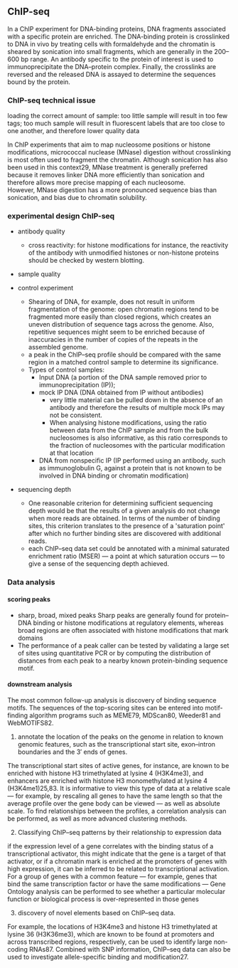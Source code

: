 ## ChIP-seq

In a ChIP experiment for DNA-binding proteins, DNA fragments associated with a specific protein are enriched. The DNA-binding protein is crosslinked to DNA in vivo by treating cells with formaldehyde and the chromatin is sheared by sonication into small fragments, which are generally in the 200–600 bp range. An antibody specific to the protein of interest is used to immunoprecipitate the DNA–protein complex. Finally, the crosslinks are reversed and the released DNA is assayed to determine the sequences bound by the protein. 

### ChIP-seq technical issue
loading the correct amount of sample: too little sample will result in too few tags; too much sample will result in fluorescent labels that are too close to one another, and therefore lower quality data

In ChIP experiments that aim to map nucleosome positions or histone modifications, micrococcal nuclease (MNase) digestion without crosslinking is most often used to fragment the chromatin. Although sonication has also been used in this context29, MNase treatment is generally preferred because it removes linker DNA more efficiently than sonication and therefore allows more precise mapping of each nucleosome.  
However, MNase digestion has a more pronounced sequence bias than sonication, and bias due to chromatin solubility.

### experimental design ChIP-seq
- antibody quality
  - cross reactivity: for histone modifications for instance, the reactivity of the antibody with unmodified histones or non-histone proteins should be checked by western blotting.

- sample quality

- control experiment
  - Shearing of DNA, for example, does not result in uniform fragmentation of the genome: open chromatin regions tend to be fragmented more easily than closed regions, which creates an uneven distribution of sequence tags across the genome. Also, repetitive sequences might seem to be enriched because of inaccuracies in the number of copies of the repeats in the assembled genome.  
  - a peak in the ChIP–seq profile should be compared with the same region in a matched control sample to determine its significance.
  - Types of control samples:
    - Input DNA (a portion of the DNA sample removed prior to immunoprecipitation (IP)); 
    - mock IP DNA (DNA obtained from IP without antibodies)
      - very little material can be pulled down in the absence of an antibody and therefore the results of multiple mock IPs may not be consistent.
      - When analysing histone modifications, using the ratio between data from the ChIP sample and from the bulk nucleosomes is also informative, as this ratio corresponds to the fraction of nucleosomes with the particular modification at that location
    - DNA from nonspecific IP (IP performed using an antibody, such as immunoglobulin G, against a protein that is not known to be involved in DNA binding or chromatin modification)

- sequencing depth
  -  One reasonable criterion for determining sufficient sequencing depth would be that the results of a given analysis do not change when more reads are obtained. In terms of the number of binding sites, this criterion translates to the presence of a 'saturation point' after which no further binding sites are discovered with additional reads.
  - each ChIP–seq data set could be annotated with a minimal saturated enrichment ratio (MSER) — a point at which saturation occurs — to give a sense of the sequencing depth achieved. 

### Data analysis
#### scoring peaks
- sharp, broad, mixed peaks
  Sharp peaks are generally found for protein–DNA binding or histone modifications at regulatory elements, whereas broad regions are often associated with histone modifications that mark domains 
- The performance of a peak caller can be tested by validating a large set of sites using quantitative PCR or by computing the distribution of distances from each peak to a nearby known protein-binding sequence motif.

#### downstream analysis
The most common follow-up analysis is discovery of binding sequence motifs. The sequences of the top-scoring sites can be entered into motif-finding algorithm programs such as MEME79, MDScan80, Weeder81 and WebMOTIFS82. 

1. annotate the location of the peaks on the genome in relation to known genomic features, such as the transcriptional start site, exon–intron boundaries and the 3′ ends of genes. 

The transcriptional start sites of active genes, for instance, are known to be enriched with histone H3 trimethylated at lysine 4 (H3K4me3), and enhancers are enriched with histone H3 monomethylated at lysine 4 (H3K4me1)25,83. It is informative to view this type of data at a relative scale — for example, by rescaling all genes to have the same length so that the average profile over the gene body can be viewed — as well as absolute scale. To find relationships between the profiles, a correlation analysis can be performed, as well as more advanced clustering methods. 

2. Classifying ChIP–seq patterns by their relationship to expression data

if the expression level of a gene correlates with the binding status of a transcriptional activator, this might indicate that the gene is a target of that activator, or if a chromatin mark is enriched at the promoters of genes with high expression, it can be inferred to be related to transcriptional activation. For a group of genes with a common feature — for example, genes that bind the same transcription factor or have the same modifications — Gene Ontology analysis can be performed to see whether a particular molecular function or biological process is over-represented in those genes 

3. discovery of novel elements based on ChIP–seq data. 

For example, the locations of H3K4me3 and histone H3 trimethylated at lysine 36 (H3K36me3), which are known to be found at promoters and across transcribed regions, respectively, can be used to identify large non-coding RNAs87. Combined with SNP information, ChIP–seq data can also be used to investigate allele-specific binding and modification27. 
